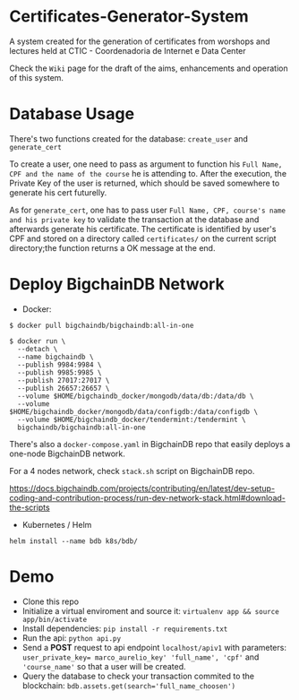 # Certificates-Generator-System
A system created for the generation of certificates from worshops and lectures held at CTIC - Coordenadoria de Internet e Data Center

Check the `Wiki` page for the draft of the aims, enhancements and operation of this system. 


# Database Usage

There's two functions created for the database: `create_user` and `generate_cert`

To create a user, one need to pass as argument to function his `Full Name, CPF and the name of the course` he is attending to.
After the execution, the Private Key of the user is returned, which should be saved somewhere to generate his cert futurelly.

As for `generate_cert`, one has to pass user `Full Name, CPF, course's name and his private key` to validate the transaction at the database and afterwards generate his certificate. The certificate is identified by user's CPF and stored on a directory called `certificates/` on the current script directory;the function returns a OK message at the end.

# Deploy BigchainDB Network

- Docker:
```
$ docker pull bigchaindb/bigchaindb:all-in-one

$ docker run \
  --detach \
  --name bigchaindb \
  --publish 9984:9984 \
  --publish 9985:9985 \
  --publish 27017:27017 \
  --publish 26657:26657 \
  --volume $HOME/bigchaindb_docker/mongodb/data/db:/data/db \
  --volume $HOME/bigchaindb_docker/mongodb/data/configdb:/data/configdb \
  --volume $HOME/bigchaindb_docker/tendermint:/tendermint \
  bigchaindb/bigchaindb:all-in-one

```
There's also a `docker-compose.yaml` in BigchainDB repo that easily deploys a one-node BigchainDB network.

For a 4 nodes network, check `stack.sh` script on BigchainDB repo.

https://docs.bigchaindb.com/projects/contributing/en/latest/dev-setup-coding-and-contribution-process/run-dev-network-stack.html#download-the-scripts

- Kubernetes / Helm

 `helm install --name bdb k8s/bdb/`

# Demo

- Clone this repo
- Initialize a virtual enviroment and source it: `virtualenv app && source app/bin/activate`
- Install dependencies: `pip install -r requirements.txt`
- Run the api: `python api.py`
- Send a **POST** request to api endpoint `localhost/apiv1` with parameters: `user_private_key= marco_aurelio_key' 'full_name', 'cpf'` and `'course_name'` so that a user will be created.
- Query the database to check your transaction commited to the blockchain: `bdb.assets.get(search='full_name_choosen')`
